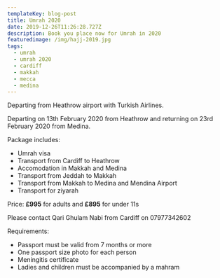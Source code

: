 ```yaml
---
templateKey: blog-post
title: Umrah 2020
date: 2019-12-26T11:26:28.727Z
description: Book you place now for Umrah in 2020
featuredimage: /img/hajj-2019.jpg
tags:
  - umrah
  - umrah 2020
  - cardiff
  - makkah
  - mecca
  - medina
---
```

Departing from Heathrow airport with Turkish Airlines.

Departing on 13th February 2020 from Heathrow and returning on 23rd February 2020 from Medina.

Package includes:

* Umrah visa
* Transport from Cardiff to Heathrow
* Accomodation in Makkah and Medina
* Transport from Jeddah to Makkah
* Transport from Makkah to Medina and Mendina Airport
* Transport for ziyarah

Price: **£995** for adults and **£895** for under 11s

Please contact Qari Ghulam Nabi from Cardiff on 07977342602

Requirements: 

* Passport must be valid from 7 months or more
* One passport size photo for each person
* Meningitis certificate
* Ladies and children must be accompanied by a mahram
